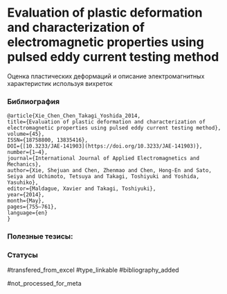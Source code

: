 # Evaluation of plastic deformation and characterization of electromagnetic properties using pulsed eddy current testing method
 
Оценка пластических деформаций и описание электромагнитных характеристик используя вихреток

### Библиография
```
@article{Xie_Chen_Chen_Takagi_Yoshida_2014,
title={Evaluation of plastic deformation and characterization of electromagnetic properties using pulsed eddy current testing method},
volume={45},
ISSN={18758800, 13835416},
DOI={[10.3233/JAE-141903](https://doi.org/10.3233/JAE-141903)},
number={1–4},
journal={International Journal of Applied Electromagnetics and Mechanics},
author={Xie, Shejuan and Chen, Zhenmao and Chen, Hong-En and Sato, Seiya and Uchimoto, Tetsuya and Takagi, Toshiyuki and Yoshida, Yasuhiko},
editor={Maldague, Xavier and Takagi, Toshiyuki},
year={2014},
month={May},
pages={755–761},
language={en}
}
```

### Полезные тезисы:

### Статусы
#transfered_from_excel 
#type_linkable 
#bibliography_added

#not_processed_for_meta
